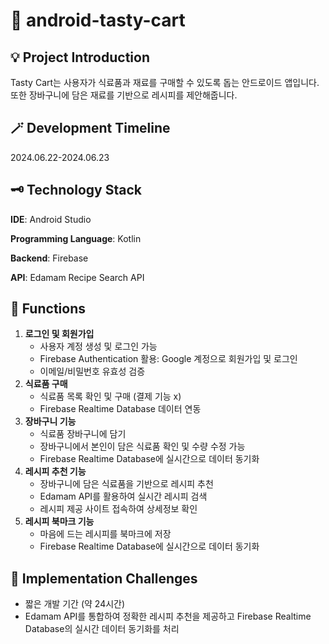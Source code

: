 # 🛒 android-tasty-cart


## 💡 Project Introduction
Tasty Cart는 사용자가 식료품과 재료를 구매할 수 있도록 돕는 안드로이드 앱입니다. 또한 장바구니에 담은 재료를 기반으로 레시피를 제안해줍니다.


## 🪄 Development Timeline
2024.06.22-2024.06.23


## 🗝️ Technology Stack
**IDE**: Android Studio

**Programming Language**: Kotlin

**Backend**: Firebase

**API**: Edamam Recipe Search API


## 🎯 Functions
1. **로그인 및 회원가입**
   - 사용자 계정 생성 및 로그인 가능
   - Firebase Authentication 활용: Google 계정으로 회원가입 및 로그인
   - 이메일/비밀번호 유효성 검증
2. **식료품 구매**
   - 식료품 목록 확인 및 구매 (결제 기능 x)
   - Firebase Realtime Database 데이터 연동
3. **장바구니 기능**
   - 식료품 장바구니에 담기
   - 장바구니에서 본인이 담은 식료품 확인 및 수량 수정 가능
   - Firebase Realtime Database에 실시간으로 데이터 동기화
4. **레시피 추천 기능**
   - 장바구니에 담은 식료품을 기반으로 레시피 추천
   - Edamam API를 활용하여 실시간 레시피 검색
   - 레시피 제공 사이트 접속하여 상세정보 확인
5. **레시피 북마크 기능**
   - 마음에 드는 레시피를 북마크에 저장
   - Firebase Realtime Database에 실시간으로 데이터 동기화


## 🧀 Implementation Challenges
- 짧은 개발 기간 (약 24시간)
- Edamam API를 통합하여 정확한 레시피 추천을 제공하고 Firebase Realtime Database의 실시간 데이터 동기화를 처리

   
